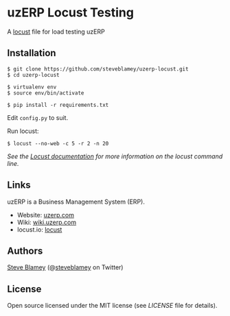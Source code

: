 # uzERP Locust Testing

A <a href="http://locust.io">locust</a> file for load testing uzERP

## Installation

```
$ git clone https://github.com/steveblamey/uzerp-locust.git
$ cd uzerp-locust

$ virtualenv env
$ source env/bin/activate

$ pip install -r requirements.txt
```

Edit ```config.py``` to suit.

Run locust:

```
$ locust --no-web -c 5 -r 2 -n 20
```

_See the <a href="http://docs.locust.io/en/latest/">Locust documentation</a> for more information on the locust command line._

## Links

uzERP is a Business Management System (ERP).

* Website: <a href="https://www.uzerp.com/">uzerp.com</a>
* Wiki: <a href="https://wiki.uzerp.com/">wiki.uzerp.com</a>
* locust.io: <a href="http://locust.io">locust</a>

## Authors

<a href="https://steveblamey.co.uk">Steve Blamey</a> (@<a href="http://twitter.com/steveblamey">steveblamey</a> on Twitter)

## License

Open source licensed under the MIT license (see _LICENSE_ file for details).
